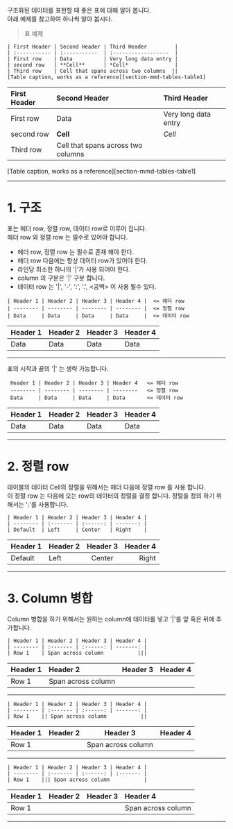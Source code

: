 구조화된 데이터를 표현할 때 좋은 표에 대해 알아 봅니다.  
아래 예제를 참고하여 하나씩 알아 봅시다.

> 표 예제

```   
| First Header | Second Header | Third Header         |  
| :----------- | :-----------  | :------------------  |  
| First row    | Data          | Very long data entry |  
| second row   | **Cell**      | *Cell*               |  
| Third row    | Cell that spans across two columns  ||  
[Table caption, works as a reference][section-mmd-tables-table1]

``` 

| First Header | Second Header | Third Header         |  
| :----------- | :-----------  | :------------------  |  
| First row    | Data          | Very long data entry |  
| second row   | **Cell**      | *Cell*               |  
| Third row    | Cell that spans across two columns  ||  
[Table caption, works as a reference][section-mmd-tables-table1]

-----

# 1. 구조

표는 헤더 row, 정렬 row, 데이터 row로 이루어 집니다.  
헤더 row 와 정렬 row 는 필수로 있어야 합니다.  

- 헤더 row, 정렬 row 는 필수로 존재 해야 한다.
- 헤더 row 다음에는 항상 데이터 row가 있어야 한다.
- 라인당 최소한 하나의 '|'가 사용 되어야 한다.
- column 의 구분은 '|' 구분 합니다.
- 데이터 row 는 '|', '-', ':', '.', <공백> 이 사용 될수 있다.

```   
| Header 1 | Header 2 | Header 3 | Header 4 |  <= 헤더 row
| -------- | -------- | -------- | -------- |  <= 정렬 row
| Data     | Data     | Data     | Data     |  <= 데이터 row

``` 

| Header 1 | Header 2 | Header 3 | Header 4 |  
| -------- | -------- | -------- | -------- |  
| Data     | Data     | Data     | Data     |  

-----

표의 시작과 끝의 '|' 는 생략 가능합니다.

```   
 Header 1 | Header 2 | Header 3 | Header 4   <= 헤더 row
 -------- | -------- | -------- | --------   <= 정렬 row
 Data     | Data     | Data     | Data       <= 데이터 row

``` 

 Header 1 | Header 2 | Header 3 | Header 4   
 -------- | -------- | -------- | --------   
 Data     | Data     | Data     | Data       

-----


# 2. 정렬 row

테이블의 데이터 Cell의 정렬을 위해서는 헤더 다음에 정렬 row 를 사용 합니다.  
이 정렬 row 는 다음에 오는 row의 데이터의 정렬을 결정 합니다.
정렬을 정의 하기 위해서는 ':'를 사용합니다.

```   
| Header 1 | Header 2 | Header 3 | Header 4 |  
| -------- | :------- | :------: | -------: |  
| Default  | Left     | Center   | Right    |  

``` 

| Header 1 | Header 2 | Header 3 | Header 4 |  
| -------- | :------- | :------: | -------: |  
| Default  | Left     | Center   | Right    |  

-----

# 3. Column 병합

Column 병합을 하기 위해서는 원하는 column에 데이터를 넣고 '|'를 앞 혹은 뒤에 추가합니다.

```   
| Header 1 | Header 2 | Header 3 | Header 4 |  
| -------- | :------- | :------: | -------: |  
| Row 1    | Span across column           |||  
```
 
| Header 1 | Header 2 | Header 3 | Header 4 |  
| -------- | :------- | :------: | -------: |  
| Row 1    | Span across column           ||  

-----

```  
| Header 1 | Header 2 | Header 3 | Header 4 |  
| -------- | :------- | :------: | -------: |  
| Row 1    || Span across column           ||  
```
 
| Header 1 | Header 2 | Header 3 | Header 4 |  
| -------- | :------- | :------: | -------: |  
| Row 1    || Span across column           ||  

-----

```   
| Header 1 | Header 2 | Header 3 | Header 4 |  
| -------- | :------- | :------: | :------- |  
| Row 1    ||| Span across column           |  
```
 
| Header 1 | Header 2 | Header 3 | Header 4 |  
| -------- | :------- | :------: | :------- |  
| Row 1    ||| Span across column           |  

-----
